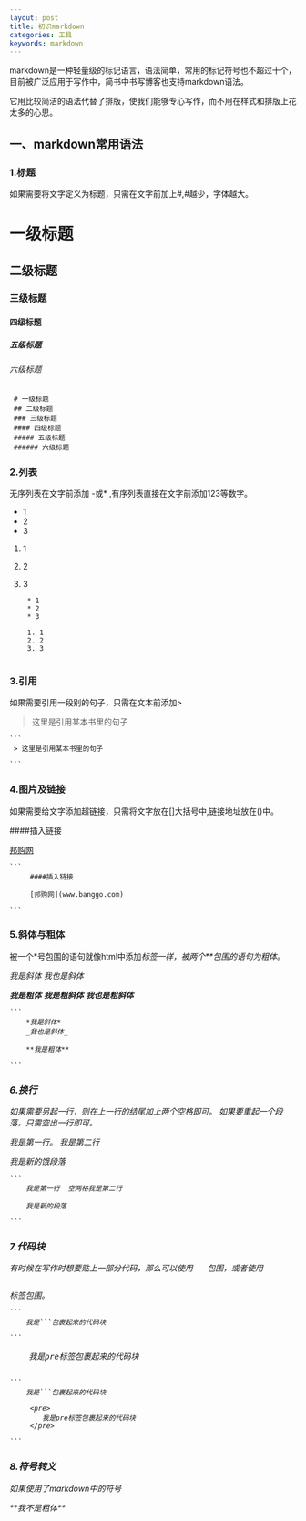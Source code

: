```yaml
---
layout: post
title: 初识markdown
categories: 工具
keywords: markdown
---
```



markdown是一种轻量级的标记语言，语法简单，常用的标记符号也不超过十个，目前被广泛应用于写作中，简书中书写博客也支持markdown语法。

它用比较简洁的语法代替了排版，使我们能够专心写作，而不用在样式和排版上花太多的心思。

## 一、markdown常用语法

### 1.标题
如果需要将文字定义为标题，只需在文字前加上#,#越少，字体越大。
 # 一级标题
 ## 二级标题
 ### 三级标题
 #### 四级标题
 ##### 五级标题
 ###### 六级标题

   ```
    # 一级标题
    ## 二级标题
    ### 三级标题
    #### 四级标题
    ##### 五级标题
    ###### 六级标题
   ```

### 2.列表
无序列表在文字前添加 -或* ,有序列表直接在文字前添加123等数字。
* 1
* 2
* 3  
1. 1
2. 2
3. 3

    ```
     * 1
     * 2
     * 3
     
     1. 1
     2. 2
     3. 3
     
    ```
    
### 3.引用
如果需要引用一段别的句子，只需在文本前添加>

> 这里是引用某本书里的句子    
  
    ```
     > 这里是引用某本书里的句子
     
    ```
     
### 4.图片及链接
如果需要给文字添加超链接，只需将文字放在[]大括号中,链接地址放在()中。

####插入链接

[邦购网](http://www.banggo.com)

    ```
         ####插入链接
         
         [邦购网](www.banggo.com)
         
    ```
    
### 5.斜体与粗体
被一个*号包围的语句就像html中添加<em>标签一样，被两个**包围的语句为粗体。

*我是斜体*
_我也是斜体_

**我是粗体**
***我是粗斜体***
__我也是粗斜体__

    ```
        *我是斜体*
        _我也是斜体_
        
        **我是粗体**
         
    ```  

### 6.换行
如果需要另起一行，则在上一行的结尾加上两个空格即可。  如果要重起一个段落，只需空出一行即可。  

我是第一行。   我是第二行

我是新的饿段落
        
    ```
        我是第一行  空两格我是第二行
        
        我是新的段落
         
    ```  

### 7.代码块
有时候在写作时想要贴上一部分代码，那么可以使用 ```   ```包围，或者使用<pre></pre>标签包围。

    ```
        我是```包裹起来的代码块
         
    ```  
    
   <pre>
    我是pre标签包裹起来的代码块
   </pre>


    ```
        我是```包裹起来的代码块
        
         <pre>
            我是pre标签包裹起来的代码块
         </pre>
         
    ```  
    
### 8.符号转义
如果使用了markdown中的符号

\*\*我不是粗体\*\*
    
    
   
